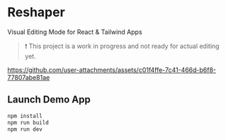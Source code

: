 # Reshaper

Visual Editing Mode for React & Tailwind Apps

> ❗️ This project is a work in progress and not ready for actual editing yet.

https://github.com/user-attachments/assets/c01f4ffe-7c41-466d-b6f8-77807abe81ae

## Launch Demo App

```sh
npm install
npm run build
npm run dev
```
